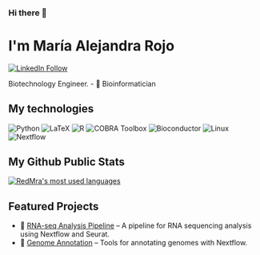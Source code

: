 ### Hi there 👋

# I'm María Alejandra Rojo
[![LinkedIn Follow](https://img.shields.io/badge/linkedin-%230077B5.svg?&style=for-the-badge&logo=linkedin&logoColor=white)](https://www.linkedin.com/in/maria-alejandra-rojo-orozco/)

Biotechnology Engineer. - 🌱  Bioinformatician 

## My technologies
![Python](https://img.shields.io/static/v1?style=for-the-badge&message=Python&color=3776AB&logoColor=FFFFFF&logo=Python&label=)
![LaTeX](https://img.shields.io/static/v1?style=for-the-badge&message=LaTeX&color=008080&logoColor=FFFFFF&logo=latex&label=)
![R](https://img.shields.io/static/v1?style=for-the-badge&message=R&color=276DC3&logoColor=FFFFFF&logo=R&label=)
![COBRA Toolbox](https://img.shields.io/static/v1?style=for-the-badge&message=COBRA+Toolbox&color=000000&logoColor=FFFFFF&logo=cobra&label=)
![Bioconductor](https://img.shields.io/static/v1?style=for-the-badge&message=Bioconductor&color=339933&logoColor=FFFFFF&logo=Bioconductor&label=)
![Linux](https://img.shields.io/static/v1?style=for-the-badge&message=Linux&color=FCC624&logoColor=000000&logo=Linux&label=)
![Nextflow](https://img.shields.io/static/v1?style=for-the-badge&message=Nextflow&color=3C4E6C&logo=Nextflow&logoColor=FFFFFF&label=)




## My Github Public Stats
[![RedMra's most used languages](https://github-readme-stats.vercel.app/api/top-langs/?username=RedMra&show_icons=true&layout=compact)](https://github.com/RedMra)


## Featured Projects
- 🔬 [RNA-seq Analysis Pipeline](https://github.com/RedMra/RNAseq-pipeline) – A pipeline for RNA sequencing analysis using Nextflow and Seurat.
- 🧬 [Genome Annotation](https://github.com/RedMra/genome-annotation) – Tools for annotating genomes with Nextflow.
